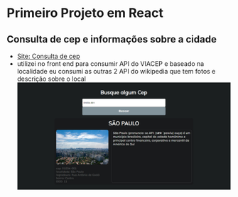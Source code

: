 # Primeiro Projeto em React 
## Consulta de cep e informações sobre a cidade

- [Site: Consulta de cep](https://consulta-de-cep-psi.vercel.app/)
- utilizei no front end para consumir API do VIACEP e baseado na localidade eu consumi as outras 2 API do wikipedia que tem fotos e descrição sobre o local
![consult-cep](https://raw.githubusercontent.com/matiash26/Consulta-de-cep/main/src/assets/consult-cep.jpg)
